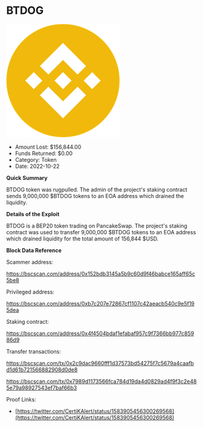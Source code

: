 # BTDOG
![BTDOG](/rektimages/BTDOG.png)
- Amount Lost: $156,844.00
- Funds Returned: $0.00
- Category: Token
- Date: 2022-10-22

**Quick Summary**

BTDOG token was rugpulled. The admin of the project's staking contract sends 9,000,000 $BTDOG tokens to an EOA address which drained the liquidity.

  


 **Details of the Exploit**

BTDOG is a BEP20 token trading on PancakeSwap. The project's staking contract was used to transfer 9,000,000 $BTDOG tokens to an EOA address which drained liquidity for the total amount of 156,844 $USD.

  


 **Block Data Reference**

Scammer address:

https://bscscan.com/address/0x152bdb3145a5b9c60d9f46babce165aff65c5be8

  


Privileged address:

https://bscscan.com/address/0xb7c207e72867cf1107c42aeacb540c9e5f195dea

  


Staking contract:

https://bscscan.com/address/0x4f4504bdaf1efabaf957c9f7366bb977c85986d9

  


Transfer transactions:

https://bscscan.com/tx/0x2c9dac9660fff1d37573bd54275f7c5679a4caafbd1d61b721566882908d0de8

https://bscscan.com/tx/0x7989d1173566fca784d19da4d0829ad4f9f3c2e485e79a98927543ef7baf66b3


Proof Links:
- [https://twitter.com/CertiKAlert/status/1583905456300269568](https://twitter.com/CertiKAlert/status/1583905456300269568)


